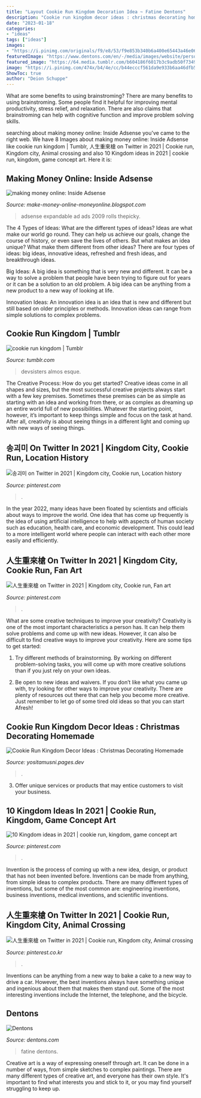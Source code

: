 ```yaml
---
title: "Layout Cookie Run Kingdom Decoration Idea ~ Fatine Dentons"
description: "Cookie run kingdom decor ideas : christmas decorating homemade"
date: "2023-01-18"
categories:
- "ideas"
tags: ["ideas"]
images:
- "https://i.pinimg.com/originals/f9/e8/53/f9e853b340b6a400e65443a46e061a38.jpg"
featuredImage: "https://www.dentons.com/en/-/media/images/website/person-images/e/ei-en/el-mechrafi_fatine.jpg"
featured_image: "https://64.media.tumblr.com/b604186f6017b3c9adb50f73491f54b7/tumblr_pz4h97iENJ1y0mxa3o1_1280.jpg"
image: "https://i.pinimg.com/474x/b4/4e/cc/b44ecccf561da9e933b6aa46dfb582b3.jpg"
ShowToc: true
author: "Deion Schuppe"
---
```



What are some benefits to using brainstroming?
There are many benefits to using brainstroming. Some people find it helpful for improving mental productivity, stress relief, and relaxation. There are also claims that brainstroming can help with cognitive function and improve problem solving skills.

	

		
searching about making money online: Inside Adsense you've came to the right web. We have 8 Images about making money online: Inside Adsense like cookie run kingdom | Tumblr, 人生重來槍 on Twitter in 2021 | Cookie run, Kingdom city, Animal crossing and also 10 Kingdom ideas in 2021 | cookie run, kingdom, game concept art. Here it is:
		
    
## Making Money Online: Inside Adsense

<img loading=lazy src="https://1.bp.blogspot.com/_YbURk67VlGk/Sa8aGfVuUkI/AAAAAAAAA2g/VzcXSmem4ts/s400/Expandable_Ad.PNG" onerror="this.onerror=null;this.src='https://tse2.mm.bing.net/th?id=OIP.vLMl-yh21RyxVpLbbMeGgQAAAA&amp;pid=15.1';" alt="making money online: Inside Adsense">

_Source: make-money-online-moneyonline.blogspot.com_

>adsense expandable ad ads 2009 rolls thepicky. 

	

The 4 Types of Ideas: What are the different types of ideas?
Ideas are what make our world go round. They can help us achieve our goals, change the course of history, or even save the lives of others. But what makes an idea unique? What make them different from other ideas?
There are four types of ideas: big ideas, innovative ideas, refreshed and fresh ideas, and breakthrough ideas.

Big Ideas: A big idea is something that is very new and different. It can be a way to solve a problem that people have been trying to figure out for years or it can be a solution to an old problem. A big idea can be anything from a new product to a new way of looking at life.

Innovation Ideas: An innovation idea is an idea that is new and different but still based on older principles or methods. Innovation ideas can range from simple solutions to complex problems.

    
## Cookie Run Kingdom | Tumblr

<img loading=lazy src="https://64.media.tumblr.com/b604186f6017b3c9adb50f73491f54b7/tumblr_pz4h97iENJ1y0mxa3o1_1280.jpg" onerror="this.onerror=null;this.src='https://tse4.mm.bing.net/th?id=OIP.Xo5BsaWSlCeDqP6i-8FpiAHaDt&amp;pid=15.1';" alt="cookie run kingdom | Tumblr">

_Source: tumblr.com_

>devsisters almos esque. 

	

The Creative Process: How do you get started?
Creative ideas come in all shapes and sizes, but the most successful creative projects always start with a few key premises. Sometimes these premises can be as simple as starting with an idea and working from there, or as complex as dreaming up an entire world full of new possibilities. Whatever the starting point, however, it’s important to keep things simple and focus on the task at hand. After all, creativity is about seeing things in a different light and coming up with new ways of seeing things.

    
## 송괴미 On Twitter In 2021 | Kingdom City, Cookie Run, Location History

<img loading=lazy src="https://i.pinimg.com/236x/c2/75/6e/c2756e419656aeb0cb6ad6cb0db52dab.jpg?nii=t" onerror="this.onerror=null;this.src='https://tse1.mm.bing.net/th?id=OIP.22YutZG8tBQTAtuMnIuq9wAAAA&amp;pid=15.1';" alt="송괴미 on Twitter in 2021 | Kingdom city, Cookie run, Location history">

_Source: pinterest.com_

>. 

	

In the year 2022, many ideas have been floated by scientists and officials about ways to improve the world. One idea that has come up frequently is the idea of using artificial intelligence to help with aspects of human society such as education, health care, and economic development. This could lead to a more intelligent world where people can interact with each other more easily and efficiently.

    
## 人生重來槍 On Twitter In 2021 | Kingdom City, Cookie Run, Fan Art

<img loading=lazy src="https://i.pinimg.com/736x/9d/05/c7/9d05c77574bcfb45605e6a0a1e2fb28f.jpg" onerror="this.onerror=null;this.src='https://tse3.mm.bing.net/th?id=OIP.8nM6sQxouj1DKtQeu_k8tgHaEK&amp;pid=15.1';" alt="人生重來槍 on Twitter in 2021 | Kingdom city, Cookie run, Fan art">

_Source: pinterest.com_

>. 

	

What are some creative techniques to improve your creativity?
Creativity is one of the most important characteristics a person has. It can help them solve problems and come up with new ideas. However, it can also be difficult to find creative ways to improve your creativity. Here are some tips to get started: 
1. Try different methods of brainstorming. By working on different problem-solving tasks, you will come up with more creative solutions than if you just rely on your own ideas.

2. Be open to new ideas and waivers. If you don’t like what you came up with, try looking for other ways to improve your creativity. There are plenty of resources out there that can help you become more creative. Just remember to let go of some tired old ideas so that you can start Afresh!

    
## Cookie Run Kingdom Decor Ideas : Christmas Decorating Homemade

<img loading=lazy src="https://i.pinimg.com/736x/3f/fc/e3/3ffce3b5d7726773b1009399a402acac.jpg" onerror="this.onerror=null;this.src='https://tse4.mm.bing.net/th?id=OIP.LJLZb4rwcOewr4DuvlnvywHaD5&amp;pid=15.1';" alt="Cookie Run Kingdom Decor Ideas : Christmas Decorating Homemade">

_Source: yositamusni.pages.dev_

>. 

	

3. Offer unique services or products that may entice customers to visit your business.

    
## 10 Kingdom Ideas In 2021 | Cookie Run, Kingdom, Game Concept Art

<img loading=lazy src="https://i.pinimg.com/474x/b4/4e/cc/b44ecccf561da9e933b6aa46dfb582b3.jpg" onerror="this.onerror=null;this.src='https://tse2.mm.bing.net/th?id=OIP.kJ4HlhbxBrTIzs8ZzvrmNAAAAA&amp;pid=15.1';" alt="10 Kingdom ideas in 2021 | cookie run, kingdom, game concept art">

_Source: pinterest.com_

>. 

	

Invention is the process of coming up with a new idea, design, or product that has not been invented before. Inventions can be made from anything, from simple ideas to complex products. There are many different types of inventions, but some of the most common are: engineering inventions, business inventions, medical inventions, and scientific inventions.

    
## 人生重來槍 On Twitter In 2021 | Cookie Run, Kingdom City, Animal Crossing

<img loading=lazy src="https://i.pinimg.com/originals/f9/e8/53/f9e853b340b6a400e65443a46e061a38.jpg" onerror="this.onerror=null;this.src='https://tse1.mm.bing.net/th?id=OIP.qUBkU1f1JU0pgOaJJHWb9QHaEK&amp;pid=15.1';" alt="人生重來槍 on Twitter in 2021 | Cookie run, Kingdom city, Animal crossing">

_Source: pinterest.co.kr_

>. 

	

Inventions can be anything from a new way to bake a cake to a new way to drive a car. However, the best inventions always have something unique and ingenious about them that makes them stand out. Some of the most interesting inventions include the Internet, the telephone, and the bicycle.

    
## Dentons

<img loading=lazy src="https://www.dentons.com/en/-/media/images/website/person-images/e/ei-en/el-mechrafi_fatine.jpg" onerror="this.onerror=null;this.src='https://tse4.mm.bing.net/th?id=OIP.m-gF_6kchDj-pcnaTWMclgAAAA&amp;pid=15.1';" alt="Dentons">

_Source: dentons.com_

>fatine dentons. 

	

Creative art is a way of expressing oneself through art. It can be done in a number of ways, from simple sketches to complex paintings. There are many different types of creative art, and everyone has their own style. It's important to find what interests you and stick to it, or you may find yourself struggling to keep up.

